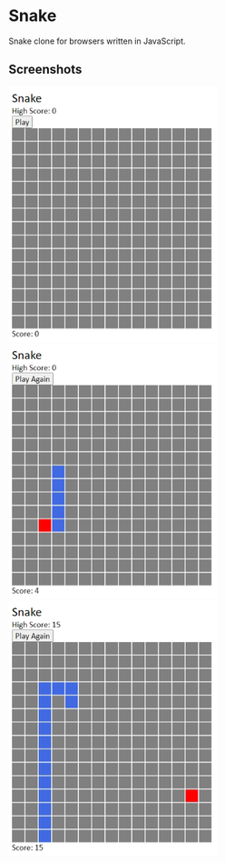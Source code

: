 # Snake
Snake clone for browsers written in JavaScript.

## Screenshots
![](resources/screenshots/starting.png)\
![](resources/screenshots/playing.png)\
![](resources/screenshots/game_over.png)